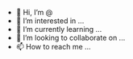 - 👋 Hi, I’m @
- 👀 I’m interested in ...
- 🌱 I’m currently learning ...
- 💞️ I’m looking to collaborate on ...
- 📫 How to reach me ...

<!---
aayushipadaria/aayushipadaria is a ✨ special ✨ repository because its `README.md` (this file) appears on your GitHub profile.
You can click the Preview link to take a look at your changes.
--->
